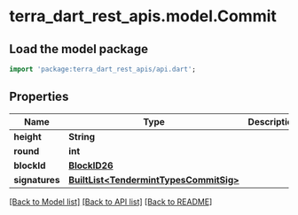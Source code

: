 # terra_dart_rest_apis.model.Commit

## Load the model package
```dart
import 'package:terra_dart_rest_apis/api.dart';
```

## Properties
Name | Type | Description | Notes
------------ | ------------- | ------------- | -------------
**height** | **String** |  | [optional] 
**round** | **int** |  | [optional] 
**blockId** | [**BlockID26**](BlockID26.md) |  | [optional] 
**signatures** | [**BuiltList&lt;TendermintTypesCommitSig&gt;**](TendermintTypesCommitSig.md) |  | [optional] 

[[Back to Model list]](../README.md#documentation-for-models) [[Back to API list]](../README.md#documentation-for-api-endpoints) [[Back to README]](../README.md)


